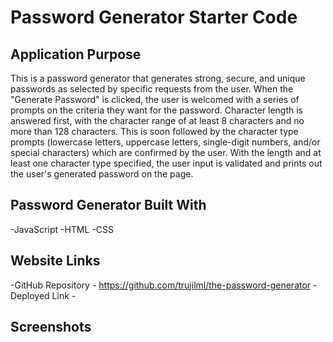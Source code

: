 # Password Generator Starter Code
## Application Purpose
This is a password generator that generates strong, secure, and unique passwords as selected by specific requests from the user. When the "Generate Password" is clicked, the user is welcomed with a series of prompts on the criteria they want for the password. Character length is answered first, with the character range of at least 8 characters and no more than 128 characters. This is soon followed by the character type prompts (lowercase letters, uppercase letters, single-digit numbers, and/or special characters) which are confirmed by the user. With the length and at least one character type specified, the user input is validated and prints out the user's generated password on the page. 

## Password Generator Built With
-JavaScript
-HTML
-CSS

## Website Links
-GitHub Repository - https://github.com/trujilml/the-password-generator
-Deployed Link -

## Screenshots

